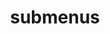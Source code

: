 ---
layout: page
title: submenus
nav: true
dropdown: true
children: 
    - title: BLog
      permalink: /posts/
    - title: divider
    
---